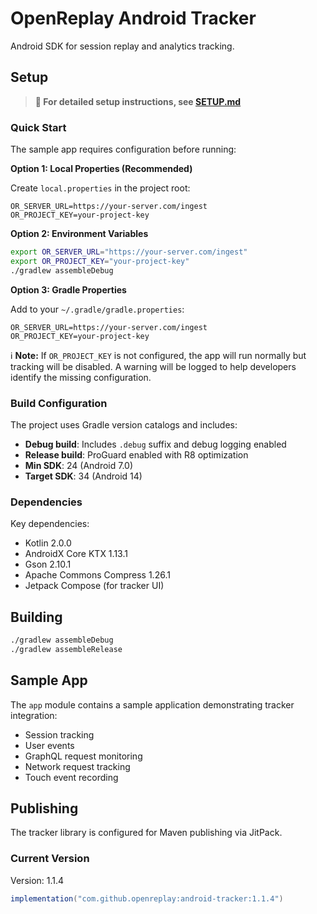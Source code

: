# OpenReplay Android Tracker

Android SDK for session replay and analytics tracking.

## Setup

> **📖 For detailed setup instructions, see [SETUP.md](SETUP.md)**

### Quick Start

The sample app requires configuration before running:

**Option 1: Local Properties (Recommended)**

Create `local.properties` in the project root:
```properties
OR_SERVER_URL=https://your-server.com/ingest
OR_PROJECT_KEY=your-project-key
```

**Option 2: Environment Variables**

```bash
export OR_SERVER_URL="https://your-server.com/ingest"
export OR_PROJECT_KEY="your-project-key"
./gradlew assembleDebug
```

**Option 3: Gradle Properties**

Add to your `~/.gradle/gradle.properties`:
```properties
OR_SERVER_URL=https://your-server.com/ingest
OR_PROJECT_KEY=your-project-key
```

ℹ️ **Note:** If `OR_PROJECT_KEY` is not configured, the app will run normally but tracking will be disabled. A warning will be logged to help developers identify the missing configuration.

### Build Configuration

The project uses Gradle version catalogs and includes:

- **Debug build**: Includes `.debug` suffix and debug logging enabled
- **Release build**: ProGuard enabled with R8 optimization
- **Min SDK**: 24 (Android 7.0)
- **Target SDK**: 34 (Android 14)

### Dependencies

Key dependencies:
- Kotlin 2.0.0
- AndroidX Core KTX 1.13.1
- Gson 2.10.1
- Apache Commons Compress 1.26.1
- Jetpack Compose (for tracker UI)

## Building

```bash
./gradlew assembleDebug
./gradlew assembleRelease
```

## Sample App

The `app` module contains a sample application demonstrating tracker integration:

- Session tracking
- User events
- GraphQL request monitoring
- Network request tracking
- Touch event recording

## Publishing

The tracker library is configured for Maven publishing via JitPack.

### Current Version
Version: 1.1.4

```gradle
implementation("com.github.openreplay:android-tracker:1.1.4")
```
